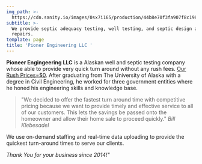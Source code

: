 ```yaml
---
img_path: >-
  https://cdn.sanity.io/images/0sx7i165/production/44b8e70f3fa907f8c198f65399f1299002f92a5b-425x283.jpg
subtitle: >-
  We provide septic adequacy testing, well testing, and septic design and
  repairs.
template: page
title: 'Pioner Engineering LLC '
---
```


**Pioneer Engingeering LLC** is a Alaskan well and septic testing company whose able to provide very quick turn around without any rush fees. [Our Rush Prices=$0](https://en.wikipedia.org/wiki/0). After graduating from The University of Alaska with a degree in Civil Engineering, he worked for three government entities where he honed his engineering skills and knowledge base.

>"We decided to offer the fastest turn around time with competitive pricing because we want to provide timely and effective service to all of our customers. This lets the savings be passed onto the homeowner and allow their home sale to proceed quickly."  <cite>Bill Klebesadel</cite>

We use on-demand staffing and real-time data uploading to provide the quickest turn-around times to serve our clients. 

*Thank You for your business since 2014!"*
